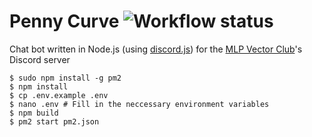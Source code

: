 # Penny Curve ![Workflow status](https://github.com/MLP-VectorClub/PennyCurve/workflows/Build/badge.svg)

Chat bot written in Node.js (using [discord.js](https://www.npmjs.com/package/discord.js)) for the [MLP Vector Club]'s Discord server

[MLP Vector Club]: https://github.com/MLP-VectorClub

```
$ sudo npm install -g pm2
$ npm install
$ cp .env.example .env
$ nano .env # Fill in the neccessary environment variables
$ npm build
$ pm2 start pm2.json
```

